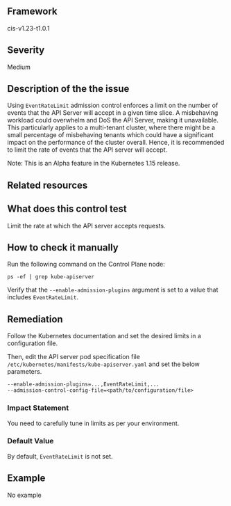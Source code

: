 ## Framework
cis-v1.23-t1.0.1
 
## Severity
Medium

## Description of the the issue
Using `EventRateLimit` admission control enforces a limit on the number of events that the API Server will accept in a given time slice. A misbehaving workload could overwhelm and DoS the API Server, making it unavailable. This particularly applies to a multi-tenant cluster, where there might be a small percentage of misbehaving tenants which could have a significant impact on the performance of the cluster overall. Hence, it is recommended to limit the rate of events that the API server will accept.

 Note: This is an Alpha feature in the Kubernetes 1.15 release.
 
## Related resources

## What does this control test
Limit the rate at which the API server accepts requests.
 
## How to check it manually
Run the following command on the Control Plane node:

 
```
ps -ef | grep kube-apiserver

```
 Verify that the `--enable-admission-plugins` argument is set to a value that includes `EventRateLimit`.
## Remediation
Follow the Kubernetes documentation and set the desired limits in a configuration file.

 Then, edit the API server pod specification file `/etc/kubernetes/manifests/kube-apiserver.yaml` and set the below parameters.

 
```
--enable-admission-plugins=...,EventRateLimit,...
--admission-control-config-file=<path/to/configuration/file>

```
 
### Impact Statement
You need to carefully tune in limits as per your environment.
### Default Value
By default, `EventRateLimit` is not set.
## Example
No example
